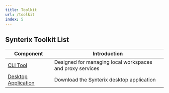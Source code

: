 ```yaml
---
title: Toolkit
url: /toolkit
index: 5
---
```


## Synterix Toolkit List

| Component                            | Introduction                          |
|-------------------------------------|--------------------------------------|
| [CLI Tool](/en-us/toolkit/cli)      | Designed for managing local workspaces and proxy services |
| [Desktop Application](/en-us/toolkit/ui) | Download the Synterix desktop application |